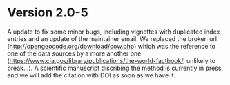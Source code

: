 # Version 2.0-5
A update to fix some minor bugs, including vignettes with duplicated index entries and an update of the maintainer email. We replaced the broken url (http://opengeocode.org/download/cow.php) which was the reference to one of the data sources by a more another one (https://www.cia.gov/library/publications/the-world-factbook/, unlikely to break...). A scientific manuscript discribing the method is currently in press, and we will add the citation with DOI as soon as we have it.